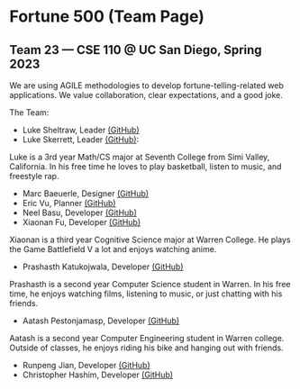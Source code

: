 # Fortune 500 (Team Page)
## Team 23 — CSE 110 @ UC San Diego, Spring 2023

We are using AGILE methodologies to develop fortune-telling-related web applications. We value collaboration, clear expectations, and a good joke.

The Team:
- Luke Sheltraw, Leader [(GitHub)](https://github.com/Luke-Sheltraw)
- Luke Skerrett, Leader [(GitHub)](https://github.com/LukeSkerrett): 

Luke is a 3rd year Math/CS major at Seventh College from Simi Valley, California. In his free time he loves to play basketball, listen to music, and freestyle rap.

- Marc Baeuerle, Designer [(GitHub)](https://github.com/MarcBaeuerle)
- Eric Vu, Planner [(GitHub)](https://github.com/air-wickvu)
- Neel Basu, Developer [(GitHub)](https://github.com/neel-basu)
- Xiaonan Fu, Developer [(GitHub)](https://github.com/XiaonanFu-ucsd)

Xiaonan is a third year Cognitive Science major at Warren College. He plays the Game Battlefield V a lot and enjoys watching anime. 

- Prashasth Katukojwala, Developer [(GitHub)](https://github.com/prashasthk)

Prashasth is a second year Computer Science student in Warren. In his free time, he enjoys watching films, listening to music, or just chatting with his friends.

- Aatash Pestonjamasp, Developer [(GitHub)](https://github.com/AAP127)

Aatash is a second year Computer Engineering student in Warren college. Outside of classes, he enjoys riding his bike and hanging out with friends.

- Runpeng Jian, Developer [(GitHub)](https://github.com/RunpengJ)
- Christopher Hashim, Developer [(GitHub)](https://github.com/chashim39)
